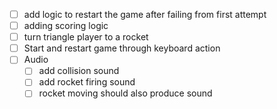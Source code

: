 - [ ] add logic to restart the game after failing from first attempt
- [ ] adding scoring logic
- [ ] turn triangle player to a rocket
- [ ] Start and restart game through keyboard action
- [ ] Audio
  - [ ] add collision sound
  - [ ] add rocket firing sound
  - [ ] rocket moving should also produce sound
